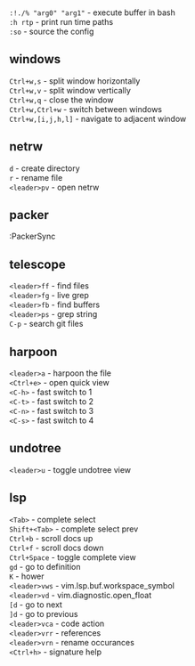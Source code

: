 
<br>`:!./% "arg0" "arg1"` - execute buffer in bash
<br>`:h rtp` - print run time paths
<br>`:so` - source the config

## windows
`Ctrl+w,s` - split window horizontally
<br>`Ctrl+w,v` - split window vertically
<br>`Ctrl+w,q` - close the window
<br>`Ctrl+w,Ctrl+w` - switch between windows
<br>`Ctrl+w,[i,j,h,l]` - navigate to adjacent window

## netrw
`d` - create directory
<br>`r` - rename file
<br>`<leader>pv` - open netrw

## packer
:PackerSync

## telescope
`<leader>ff` - find files
<br>`<leader>fg` - live grep
<br>`<leader>fb` - find buffers
<br>`<leader>ps` - grep string
<br>`C-p` - search git files

## harpoon
`<leader>a` - harpoon the file
<br>`<Ctrl+e>` - open quick view
<br>`<C-h>` - fast switch to 1
<br>`<C-t>` - fast switch to 2
<br>`<C-n>` - fast switch to 3
<br>`<C-s>` - fast switch to 4

## undotree
`<leader>u` - toggle undotree view

## lsp
`<Tab>` - complete select
<br>`Shift+<Tab>` - complete select prev
<br>`Ctrl+b` - scroll docs up
<br>`Ctrl+f` - scroll docs down
<br>`Ctrl+Space` - toggle complete view
<br>`gd` - go to definition
<br>`K` - hower
<br>`<leader>vws` - vim.lsp.buf.workspace_symbol
<br>`<leader>vd` - vim.diagnostic.open_float
<br>`[d` - go to next
<br>`]d` - go to previous
<br>`<leader>vca` - code action
<br>`<leader>vrr` - references
<br>`<leader>vrn` - rename occurances
<br>`<Ctrl+h>` - signature help

